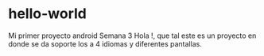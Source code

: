 # hello-world
Mi primer proyecto android Semana 3
Hola !, que tal este es un 
proyecto en donde se da soporte los a 4 idiomas y diferentes pantallas.
